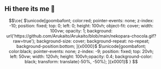 ## Hi there its me 👋

<!--
**Arukaito/Arukaito** is a ✨ _special_ ✨ repository because its `README.md` (this file) appears on your GitHub profile.

Here are some ideas to get you started:

- 🔭 I’m currently working on ...
- 🌱 I’m currently learning ...
- 👯 I’m looking to collaborate on ...
- 🤔 I’m looking for help with ...
- 💬 Ask me about ...
- 📫 How to reach me: ...
- 😄 Pronouns: ...
- ⚡ Fun fact: ...
-->


```math
\ce{
$\unicode[goombafont; color:red; pointer-events: none; z-index: -10; position: fixed; top: 0; left: 0; height: 100vh; object-fit: cover; width: 100vw; opacity: 1; background: url('https://github.com/Arukaito/Arukaito/blob/main/nekopara-chocola.gif?raw=true'); background-size: cover; background-repeat: no-repeat; background-position:bottom;
]{x0000}$
$\unicode[goombafont; color:black; pointer-events: none; z-index: -9; position: fixed; top: 20vh; left: 50vw; width: 120vh; height: 100vh;opacity: 0.4;  background-color: black; transform: translate(-50%, -50%);
]{x0001}$
}
